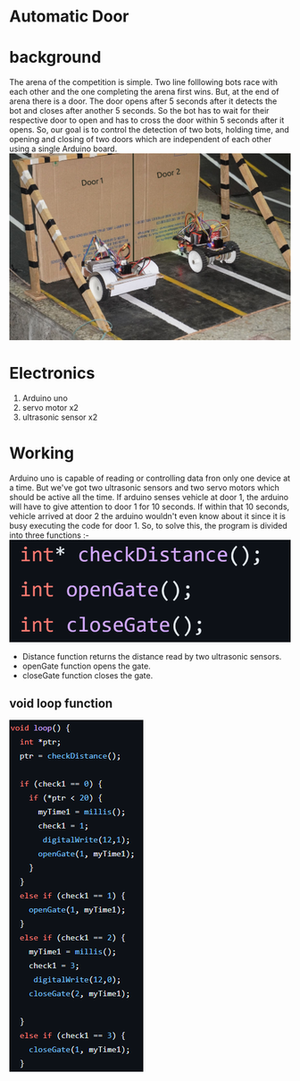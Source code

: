 # Automatic Door
 # background 
The arena of the competition is simple. Two line folllowing bots race with each other and the one completing the arena first wins. But, at the end of arena there is a door. The door opens after 5 seconds after it detects the bot and closes after another 5 seconds. So the bot has to wait for their respective door to open and has to cross the door within 5 seconds after it opens. So, our goal is to control the detection of two bots, holding time,  and opening and closing of two doors which are independent of each other using a single Arduino board.
![img](https://github.com/Sanjog34/automaticDoor/blob/main/images/door.jpg)

 
# Electronics
1. Arduino uno
2. servo motor x2
3. ultrasonic sensor x2



  # Working

 Arduino uno is capable of reading or controlling data fron only one device at a time. But we've got two ultrasonic sensors and two servo motors which should be active all the time. If arduino senses vehicle at door 1, the arduino will have to give attention to door 1 for 10 seconds. If within that 10 seconds, vehicle arrived at door 2 the arduino wouldn't even know about it since it is busy executing the code for door 1. So, to solve this, the program is divided into three functions :-
 ![img](https://github.com/Sanjog34/automaticDoor/blob/main/images/functions.png)

 *   Distance function returns the distance read by two ultrasonic sensors.
 *   openGate function opens the gate.
 *   closeGate function closes the gate.

 ## void loop function
 ![img](https://github.com/Sanjog34/automaticDoor/blob/main/images/loop.png)
